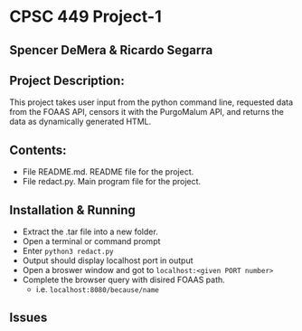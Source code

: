 # CPSC 449 Project-1
## Spencer DeMera & Ricardo Segarra
## Project Description:
  This project takes user input from the python command line, requested data from the FOAAS API, censors it with the PurgoMalum API, and returns the data as dynamically generated HTML. 

## Contents:
* File README.md. README file for the project.<br>
* File redact.py. Main program file for the project.

## Installation & Running
* Extract the .tar file into a new folder.
* Open a terminal or command prompt
* Enter `python3 redact.py`
* Output should display localhost port in output
* Open a broswer window and got to `localhost:<given PORT number>`
* Complete the browser query with disired FOAAS path.
    * i.e. `localhost:8080/because/name` 

## Issues

